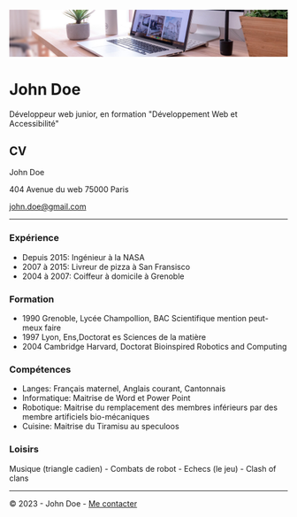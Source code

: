 ![John Doegit](https://github.com/Tom-Roche-Oclock/S01E11-Atelier-Recap/blob/main/img/desk-banner.jpg)

# John Doe

Développeur web junior, en formation "Développement Web et Accessibilité"

## CV

John Doe

404 Avenue du web
75000 Paris

john.doe@gmail.com

---

### Expérience

- Depuis 2015: Ingénieur à la NASA
- 2007 à 2015: Livreur de pizza à San Fransisco
- 2004 à 2007: Coiffeur à domicile à Grenoble

### Formation

- 1990 Grenoble, Lycée Champollion, BAC Scientifique mention peut-meux faire
- 1997 Lyon, Ens,Doctorat es Sciences de la matière
- 2004 Cambridge Harvard, Doctorat Bioinspired Robotics and Computing

### Compétences

- Langes: Français maternel, Anglais courant, Cantonnais
- Informatique: Maitrise de Word et Power Point
- Robotique: Maitrise du remplacement des membres inférieurs par des membre artificiels bio-mécaniques
- Cuisine: Maitrise du Tiramisu au speculoos


### Loisirs

Musique (triangle cadien) - Combats de robot - Echecs (le jeu) - Clash of clans

---

© 2023 - John Doe - [Me contacter](contact.md)


